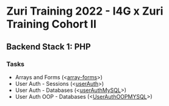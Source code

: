 # Zuri Training 2022 - I4G x Zuri Training Cohort II

## Backend Stack 1: PHP

### Tasks

- Arrays and Forms (<[array-forms]>)
- User Auth - Sessions (<[userAuth]>)
- User Auth - Databases (<[userAuthMySQL]>)
- User Auth OOP - Databases (<[UserAuthOOPMYSQL]>)

[array-forms]: https://github.com/andre-chirindza/zuri/tree/master/array-forms
[userAuth]: https://github.com/andre-chirindza/zuri/tree/master/userAuth
[userAuthMySQL]: https://github.com/andre-chirindza/zuri/tree/master/userAuthMySQL
[userAuthOOPMYSQL]: https://github.com/andre-chirindza/zuri/tree/master/UserAuthOOPMYSQL
